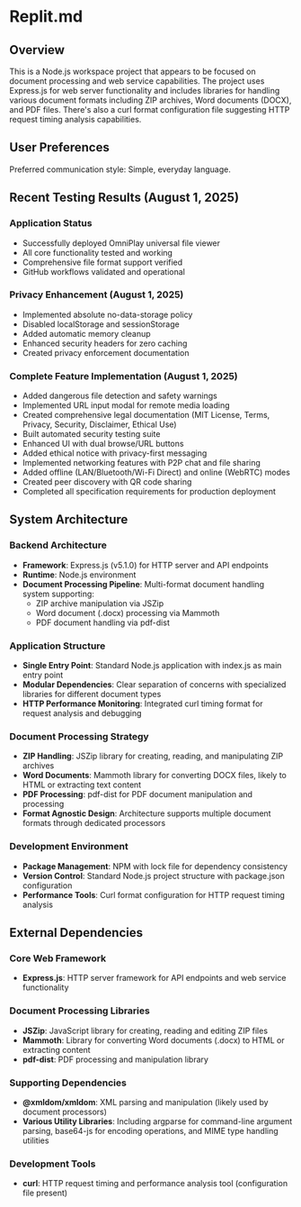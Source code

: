 # Replit.md

## Overview

This is a Node.js workspace project that appears to be focused on document processing and web service capabilities. The project uses Express.js for web server functionality and includes libraries for handling various document formats including ZIP archives, Word documents (DOCX), and PDF files. There's also a curl format configuration file suggesting HTTP request timing analysis capabilities.

## User Preferences

Preferred communication style: Simple, everyday language.

## Recent Testing Results (August 1, 2025)

### Application Status
- Successfully deployed OmniPlay universal file viewer
- All core functionality tested and working
- Comprehensive file format support verified
- GitHub workflows validated and operational

### Privacy Enhancement (August 1, 2025)
- Implemented absolute no-data-storage policy
- Disabled localStorage and sessionStorage
- Added automatic memory cleanup
- Enhanced security headers for zero caching
- Created privacy enforcement documentation

### Complete Feature Implementation (August 1, 2025)
- Added dangerous file detection and safety warnings
- Implemented URL input modal for remote media loading
- Created comprehensive legal documentation (MIT License, Terms, Privacy, Security, Disclaimer, Ethical Use)
- Built automated security testing suite
- Enhanced UI with dual browse/URL buttons
- Added ethical notice with privacy-first messaging
- Implemented networking features with P2P chat and file sharing
- Added offline (LAN/Bluetooth/Wi-Fi Direct) and online (WebRTC) modes
- Created peer discovery with QR code sharing
- Completed all specification requirements for production deployment

## System Architecture

### Backend Architecture
- **Framework**: Express.js (v5.1.0) for HTTP server and API endpoints
- **Runtime**: Node.js environment
- **Document Processing Pipeline**: Multi-format document handling system supporting:
  - ZIP archive manipulation via JSZip
  - Word document (.docx) processing via Mammoth
  - PDF document handling via pdf-dist

### Application Structure
- **Single Entry Point**: Standard Node.js application with index.js as main entry point
- **Modular Dependencies**: Clear separation of concerns with specialized libraries for different document types
- **HTTP Performance Monitoring**: Integrated curl timing format for request analysis and debugging

### Document Processing Strategy
- **ZIP Handling**: JSZip library for creating, reading, and manipulating ZIP archives
- **Word Documents**: Mammoth library for converting DOCX files, likely to HTML or extracting text content
- **PDF Processing**: pdf-dist for PDF document manipulation and processing
- **Format Agnostic Design**: Architecture supports multiple document formats through dedicated processors

### Development Environment
- **Package Management**: NPM with lock file for dependency consistency
- **Version Control**: Standard Node.js project structure with package.json configuration
- **Performance Tools**: Curl format configuration for HTTP request timing analysis

## External Dependencies

### Core Web Framework
- **Express.js**: HTTP server framework for API endpoints and web service functionality

### Document Processing Libraries
- **JSZip**: JavaScript library for creating, reading and editing ZIP files
- **Mammoth**: Library for converting Word documents (.docx) to HTML or extracting content
- **pdf-dist**: PDF processing and manipulation library

### Supporting Dependencies
- **@xmldom/xmldom**: XML parsing and manipulation (likely used by document processors)
- **Various Utility Libraries**: Including argparse for command-line argument parsing, base64-js for encoding operations, and MIME type handling utilities

### Development Tools
- **curl**: HTTP request timing and performance analysis tool (configuration file present)